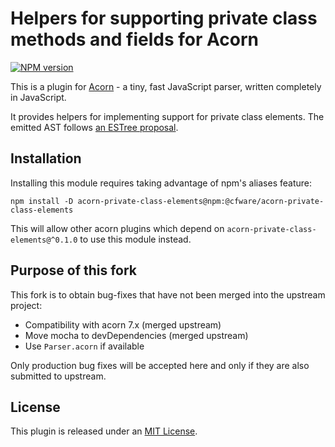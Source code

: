 # Helpers for supporting private class methods and fields for Acorn

[![NPM version](https://img.shields.io/npm/v/@cfware/acorn-private-class-elements.svg)](https://www.npmjs.org/package/@cfware/acorn-private-class-elements)

This is a plugin for [Acorn](http://marijnhaverbeke.nl/acorn/) - a tiny, fast JavaScript parser, written completely in JavaScript.

It provides helpers for implementing support for private class elements. The emitted AST follows [an ESTree proposal](https://github.com/estree/estree/pull/180).

## Installation

Installing this module requires taking advantage of npm's aliases feature:

```
npm install -D acorn-private-class-elements@npm:@cfware/acorn-private-class-elements
```

This will allow other acorn plugins which depend on `acorn-private-class-elements@^0.1.0` to use this module instead.

## Purpose of this fork

This fork is to obtain bug-fixes that have not been merged into the upstream project:

* Compatibility with acorn 7.x (merged upstream)
* Move mocha to devDependencies (merged upstream)
* Use `Parser.acorn` if available

Only production bug fixes will be accepted here and only if they are also submitted to upstream.

## License

This plugin is released under an [MIT License](./LICENSE).
